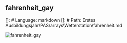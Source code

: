 ## fahrenheit_gay
[]: # Language: markdown
[]: # Path: Erstes Ausbildungsjahr\PAS\arrays\Wetterstation\fahrenheit.md

![fahrenheit_gay](https://github.com/comboomPunkTsucht/OSZIMT-repo-ITA12_aps/blob/3b979c414ed74b41e68803fa687a4f3281d36e3d/Erstes%20Ausbildungsjahr/PAS/arrays/Wetterstation/Zeichnung2.png "fahrenheit_gay")